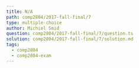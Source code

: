 ```yaml
---
title: N/A
path: comp2804/2017-fall-final/7
type: multiple-choice
author: Michiel Smid
question: comp2804/2017-fall-final/7/question.ts
solution: comp2804/2017-fall-final/7/solution.md
tags:
  - comp2804
  - comp2804-exam
---
```

